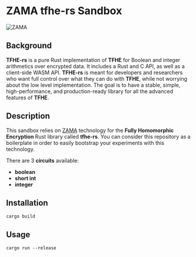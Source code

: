# ZAMA tfhe-rs Sandbox

![ZAMA](https://801304998-files.gitbook.io/~/files/v0/b/gitbook-x-prod.appspot.com/o/spaces%2FZTH0QvT3qRVMHlneX3h5%2Fuploads%2Fgit-blob-38a3bd421919d4950aa21f138757da7b54532f87%2Ftfhe-rs-doc-home.png?alt=media "ZAMA")

## Background

**TFHE-rs** is a pure Rust implementation of **TFHE** for Boolean and integer arithmetics over encrypted data. It includes a Rust and C API, as well as a client-side WASM API.
**TFHE-rs** is meant for developers and researchers who want full control over what they can do with **TFHE**, while not worrying about the low level implementation.
The goal is to have a stable, simple, high-performance, and production-ready library for all the advanced features of **TFHE**.

## Description

This sandbox relies on [ZAMA](https://www.zama.ai/) technology for the **Fully Homomorphic Encryption** Rust library called **tfhe-rs**.
You can consider this repository as a boilerplate in order to easily bootstrap your experiments with this technology.

There are 3 **circuits** available:

* **boolean**
* **short int**
* **integer**

## Installation

```console
cargo build
```

## Usage

```console
cargo run --release
```

